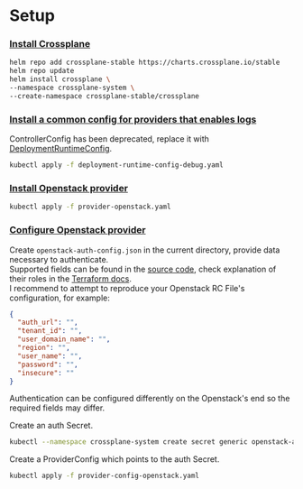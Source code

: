 # Setup

### [Install Crossplane](https://docs.crossplane.io/latest/software/install/)
```bash
helm repo add crossplane-stable https://charts.crossplane.io/stable
helm repo update
helm install crossplane \
--namespace crossplane-system \
--create-namespace crossplane-stable/crossplane 
```

### [Install a common config for providers that enables logs](https://docs.crossplane.io/latest/guides/troubleshoot-crossplane/#provider-logs)
ControllerConfig has been deprecated, replace it with [DeploymentRuntimeConfig](https://docs.crossplane.io/latest/concepts/providers/#runtime-configuration).
```bash
kubectl apply -f deployment-runtime-config-debug.yaml
```

### [Install Openstack provider](https://github.com/crossplane-contrib/provider-openstack?tab=readme-ov-file#getting-started)
```bash
kubectl apply -f provider-openstack.yaml
```

### [Configure Openstack provider](https://github.com/crossplane-contrib/provider-openstack?tab=readme-ov-file#configuration)
Create `openstack-auth-config.json` in the current directory, provide data necessary to authenticate. \
Supported fields can be found in the [source code](https://github.com/crossplane-contrib/provider-openstack/blob/main/internal/clients/openstack.go), check explanation of their roles in the [Terraform docs](https://registry.terraform.io/providers/terraform-provider-openstack/openstack/latest/docs#configuration-reference). \
I recommend to attempt to reproduce your Openstack RC File's configuration, for example:
```json
{
  "auth_url": "",
  "tenant_id": "",
  "user_domain_name": "",
  "region": "",
  "user_name": "",
  "password": "",
  "insecure": ""
}
```
Authentication can be configured differently on the Openstack's end so the required fields may differ.

Create an auth Secret.
```bash
kubectl --namespace crossplane-system create secret generic openstack-auth-config --from-file=config=openstack-auth-config.json
```

Create a ProviderConfig which points to the auth Secret.
```bash
kubectl apply -f provider-config-openstack.yaml
```
